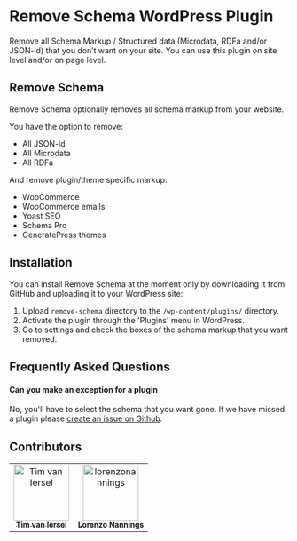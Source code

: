 # Remove Schema WordPress Plugin

Remove all Schema Markup / Structured data (Microdata, RDFa and/or JSON-ld) that you don’t want on your site. You can use this plugin on site level and/or on page level.

## Remove Schema

Remove Schema optionally removes all schema markup from your website.

You have the option to remove:

* All JSON-ld
* All Microdata
* All RDFa

And remove plugin/theme specific markup:

* WooCommerce
* WooCommerce emails
* Yoast SEO
* Schema Pro
* GeneratePress themes


## Installation

You can install Remove Schema at the moment only by downloading it from GitHub and uploading it to your WordPress site:

1. Upload `remove-schema` directory to the `/wp-content/plugins/` directory.
2. Activate the plugin through the 'Plugins' menu in WordPress.
3. Go to settings and check the boxes of the schema markup that you want removed.

## Frequently Asked Questions

#### Can you make an exception for a plugin
No, you'll have to select the schema that you want gone. If we have missed a plugin please [create an issue on Github](https://github.com/Websitescanner/remove-schema/issues "Remove Schema Github").

## Contributors

<table><tr><td align="center"><a target="_blank" href="https://plugin.nl/"><img src="https://avatars3.githubusercontent.com/u/12571900?s=460&v=4" width="100px;" alt="Tim van Iersel"/><br /><sub><b>Tim van Iersel</b></sub></a><br /></td><td align="center"><a target="_blank" href="https://tweaktheweb.nl"><img src="https://avatars2.githubusercontent.com/u/11248198?s=460&v=4" width="100px;" alt="lorenzonannings"/><br /><sub><b>Lorenzo Nannings</b></sub></a><br /></td></tr></table>
